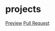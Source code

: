 # projects

[Preview](https://github.com/MaksymBeliever/projects)
[Pull Request](https://github.com/MaksymBeliever/projects/pull/1)